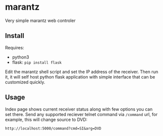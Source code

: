 # marantz

Very simple marantz web controler

## Install

Requires:
- python3
- flask: `pip install flask`

Edit the marantz shell script and set the IP address of the receiver. Then run it, it will self host python flask application with simple interface that can be customized quickly.


## Usage

Index page shows current receiver status along with few options you can set there. Send any supported reciever telnet command via `/command` url, for example, this will change source to DVD:

```
http://localhost:5000/command?cmd=SI&arg=DVD
```
